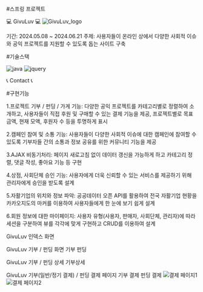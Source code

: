 #스프링 프로젝트

💻 GivuLuv 💻
![GivuLuv_logo](https://github.com/Akyungjin/SpringProject/assets/168511916/65e786a0-3e9d-4771-8fa3-a7914c4f462e)

기간: 2024.05.08 ~ 2024.06.21
주제: 사용자들이 온라인 상에서 다양한 사회적 이슈와 공익 프로젝트를 지원할 수 있도록 돕는 사이트 구축

#기술스택

![java](https://github.com/Akyungjin/SpringProject/assets/168511916/53823885-1e79-4d4d-9ea7-095f50ed684b)
![jquery](https://github.com/Akyungjin/SpringProject/assets/168511916/0cbc176c-031c-4e07-adb9-520360ad759e)







  
 

📞 Contact 📞


#구현기능

1.프로젝트 기부 / 펀딩 / 가게 기능: 다양한 공익 프로젝트를 카테고리별로 정렬하여 소개하고, 사용자들이 직접 후원 및 구매할 수 있는 결제 기능을 제공, 프로젝트별로 목표 금액, 현재 모액, 후원자 수 등을 투명하게 표시

2.캠페인 참여 및 소통 기능: 사용자들이 다양한 사회적 이슈에 대한 캠페인에 참여할 수 있도록 기부자들 간의 소통과 정보 공유를 위한 커뮤니티 기능을 제공

3.AJAX 비동기처리: 페이지 새로고침 없이 데이터 갱신을 가능하게 하고 카테고리 정렬, 댓글 작성, 좋아요 기능 등 구현

4.상점, 사회단체 승인 기능: 사용자에게 더욱 신뢰할 수 있는 서비스를 제공하기 위해 관리자에게 승인을 받도록 설계

5.자활기업의 위치와 정보 파악: 공공데이터 오픈 API를 활용하여 전국 자활기업 현황을 카카오지도의 마커를 이용하여 사용자들에게 한 눈에 보기 쉽게 설계

6.회원 정보에 대한 마이페이지: 사용자 유형(사용자, 판매자, 사회단체, 관리자)에 따라 세션을 구분하여 뷰를 각각에 맞게 구현하고 CRUD를 이용하여 설계

GivuLuv 인덱스 화면 

GivuLuv 기부 / 펀딩 화면 기부 펀딩

GivuLuv 기부 / 펀딩 상세 기부상세 

GivuLuv 기부(일반/정기 결제) / 펀딩 결제 페이지 기부 결제 펀딩 결제
![결제 페이지1](https://github.com/Akyungjin/SpringProject/assets/168511916/363e36aa-e886-4921-b865-042344b57b5e)
![결제 페이지2](https://github.com/Akyungjin/SpringProject/assets/168511916/ef13a73d-0c33-4c25-aa20-c61405035659)

